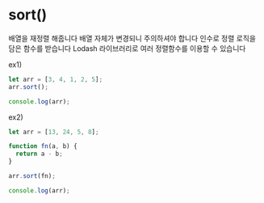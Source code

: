 # sort()

배열을 재정렬 해줍니다 배열 자체가 변경되니 주의하셔야 합니다
인수로 정렬 로직을 담은 함수를 받습니다
Lodash 라이브러리로 여러 정렬함수를 이용할 수 있습니다

ex1)

```js
let arr = [3, 4, 1, 2, 5];
arr.sort();

console.log(arr);
```

ex2)

```js
let arr = [13, 24, 5, 8];

function fn(a, b) {
  return a - b;
}

arr.sort(fn);

console.log(arr);
```
